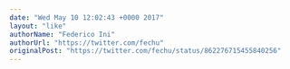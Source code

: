 ```yaml
---
date: "Wed May 10 12:02:43 +0000 2017"
layout: "like"
authorName: "Federico Ini"
authorUrl: "https://twitter.com/fechu"
originalPost: "https://twitter.com/fechu/status/862276715455840256"
---
```

